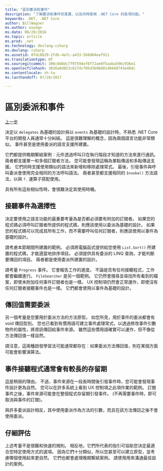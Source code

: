 ```yaml
---
title: "區別委派和事件"
description: "了解委派和事件的差異，以及何時使用 .NET Core 的各項功能。"
keywords: .NET, .NET Core
author: BillWagner
ms.author: wiwagn
ms.date: 06/20/2016
ms.topic: article
ms.prod: .net
ms.technology: devlang-csharp
ms.devlang: csharp
ms.assetid: 0fdc8629-2fdb-4a7c-a433-5b9d04eaf911
ms.translationtype: HT
ms.sourcegitcommit: 306c608dc7f97594ef6f72ae0f5aaba596c936e1
ms.openlocfilehash: 3026a0d853cb17dcf05d3b98d814044d743e48dc
ms.contentlocale: zh-tw
ms.lasthandoff: 07/28/2017

---
```


# <a name="distinguishing-delegates-and-events"></a>區別委派和事件

[上一步](modern-events.md)

決定以 `delegates` 為基礎的設計與以 `events` 為基礎的設計時，不熟悉 .NET Core 平台的開發人員通常十分糾結。 這是很難理解的概念，因為兩個語言功能非常類似。 事件甚至是使用委派的語言支援所建置。 

它們都提供晚期繫結案例︰元件透過呼叫只在執行階段才知道的方法來進行通訊。 兩者都支援單一和多個訂閱者方法。 您可能會發現這稱為單點傳送和多點傳送支援。 它們同時支援使用類似的語法來新增和移除處理常式。 最後，引發事件與呼叫委派會使用完全相同的方法呼叫語法。 兩者甚至都支援相同的 `Invoke()` 方法語法，以與 `?.` 運算子搭配使用。

具有所有這些相似性時，會很難決定其使用時機。

## <a name="listening-to-events-is-optional"></a>接聽事件為選擇性

決定要使用之語言功能的最重要考量為是否都必須要有附加的訂閱者。 如果您的程式碼必須呼叫訂閱者所提供的程式碼，則應該使用以委派為基礎的設計。 如果您的程式碼可以完成其所有工作，而不需要呼叫任何訂閱者，則應該使用以事件為基礎的設計。 

請考慮本節期間所建置的範例。 必須將電腦函式提供給您使用 `List.Sort()` 所建置的程式碼，才能適當地排序項目。 必須提供具有委派的 LINQ 查詢，才能判斷要傳回的項目。 兩者都是使用委派所建置的設計。

請考量 `Progress` 事件。 它會報告工作的進度。
不論是否有任何接聽程式，工作都會繼續進行。
`FileSearcher` 是另一個範例。 它仍然會搜尋並尋找所有看到的檔案，即使未附加任何事件訂閱者也是一樣。
UX 控制項仍然會正常運作，即使沒有任何訂閱者接聽事件也是一樣。 它們都會使用以事件為基礎的設計。

## <a name="return-values-require-delegates"></a>傳回值需要委派

另一個考量是您要用於委派方法的方法原型。 如您所見，用於事件的委派都會有 void 傳回型別。 您也已看到有慣用語可建立事件處理常式，以透過修改事件引數物件的屬性，將資訊傳回給事件來源。 雖然這些慣用語確實可以運作，但不像從方法傳回值一樣自然。

請注意，這兩種啟發學習法可能通常都存在︰如果委派方法傳回值，則在某個方面可能會影響演算法。

## <a name="event-listeners-often-have-longer-lifetimes"></a>事件接聽程式通常會有較長的存留期 

這是稍弱的理由。 不過，事件來源在一段長時間後引發事件時，您可能會發現事件設計更為自然。 您可以在許多系統上看到 UX 控制項之此項作業的範例。 訂閱事件之後，事件來源可能會在整個程式存留期引發事件。
(不再需要事件時，即可取消與事件的訂閱)。

與許多委派設計相反，其中使用委派作為方法的引數，而且在該方法傳回之後不會使用委派。

## <a name="evaluate-carefully"></a>仔細評估

上述考量不是很難和快速的規則。 相反地，它們所代表的指引可協助您決定最適合您特定使用方式的選項。 因為它們十分類似，所以您甚至可以建立原型，並考慮哪個使用起來更自然。 它們也都會處理晚期繫結案例。 請使用用來溝通最佳設計的案例。

